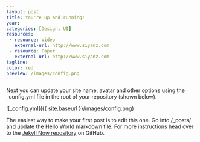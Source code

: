 ```yaml
---
layout: post
title: You're up and running!
year:
categories: [Design, UI]
resources: 
 - resource: Video
   external-url: http://www.siyanz.com
 - resource: Paper
   external-url: http://www.siyanz.com
tagline: 
color: red
preview: /images/config.png
---
```


Next you can update your site name, avatar and other options using the _config.yml file in the root of your repository (shown below).

![_config.yml]({{ site.baseurl }}/images/config.png)

The easiest way to make your first post is to edit this one. Go into /_posts/ and update the Hello World markdown file. For more instructions head over to the [Jekyll Now repository](https://github.com/barryclark/jekyll-now) on GitHub.